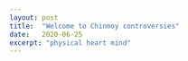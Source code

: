```yaml
---
layout: post
title:  "Welcome to Chinmoy controversies"
date:   2020-06-25
excerpt: "physical heart mind"
---
```


